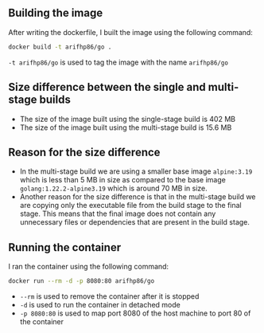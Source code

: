 ## Building the image
After writing the dockerfile, I built the image using the following command:
```bash
docker build -t arifhp86/go .
```
`-t arifhp86/go` is used to tag the image with the name `arifhp86/go`

## Size difference between the single and multi-stage builds
- The size of the image built using the single-stage build is 402 MB
- The size of the image built using the multi-stage build is 15.6 MB

## Reason for the size difference
- In the multi-stage build we are using a smaller base image `alpine:3.19` which is less than 5 MB in size as compared to the base image `golang:1.22.2-alpine3.19` which is around 70 MB in size.
- Another reason for the size difference is that in the multi-stage build we are copying only the executable file from the build stage to the final stage. This means that the final image does not contain any unnecessary files or dependencies that are present in the build stage.

## Running the container
I ran the container using the following command:
```bash
docker run --rm -d -p 8080:80 arifhp86/go
```
- `--rm` is used to remove the container after it is stopped
- `-d` is used to run the container in detached mode
- `-p 8080:80` is used to map port 8080 of the host machine to port 80 of the container
